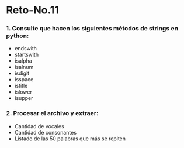 # Reto-No.11
### 1. Consulte que hacen los siguientes métodos de strings en python:   
- endswith  
- startswith  
- isalpha  
- isalnum  
- isdigit  
- isspace  
- istitle  
- islower  
- isupper  

### 2. Procesar el archivo y extraer:
- Cantidad de vocales  
- Cantidad de consonantes  
- Listado de las 50 palabras que más se repiten  
